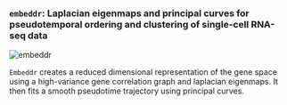 ### `embeddr`: Laplacian eigenmaps and principal curves for pseudotemporal ordering and clustering of single-cell RNA-seq data

![embeddr](https://raw.githubusercontent.com/kieranrcampbell/embeddr/master/img/ps-1-1.png?token=AB8ewaliHVNa9KERe7pvdeYXfQKm3bnnks5VSL4XwA%3D%3D)

`Embeddr` creates a reduced dimensional representation of the gene space using a high-variance gene correlation graph and laplacian eigenmaps. It then fits a smooth pseudotime trajectory using principal curves.
